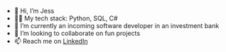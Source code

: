 - 👋 Hi, I’m Jess
- 👩‍💻 My tech stack: Python, SQL, C#
- 🌱 I’m currently an incoming software developer in an investment bank
- 💞️ I’m looking to collaborate on fun projects
- 📫 Reach me on [LinkedIn](https://www.linkedin.com/in/jessicacaiqingyang/)

<!---
JessicaCaiqingYang/JessicaCaiqingYang is a ✨ special ✨ repository because its `README.md` (this file) appears on your GitHub profile.
You can click the Preview link to take a look at your changes.
--->
